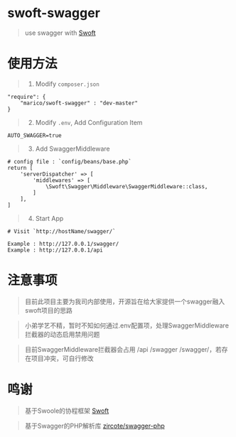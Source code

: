 # swoft-swagger

> use swagger with [Swoft](https://github.com/swoft-cloud/swoft)

# 使用方法

> 1. Modify `composer.json`

```
"require": {
    "marico/swoft-swagger" : "dev-master"
}
```

> 2. Modify `.env`, Add Configuration Item

```
AUTO_SWAGGER=true
```

> 3. Add SwaggerMiddleware

```
# config file : `config/beans/base.php`
return [
    'serverDispatcher' => [
        'middlewares' => [
            \Swoft\Swagger\Middleware\SwaggerMiddleware::class,
        ]
    ],
]
```

> 4. Start App

```
# Visit `http://hostName/swagger/`

Example : http://127.0.0.1/swagger/
Example : http://127.0.0.1/api
```

# 注意事项

> 目前此项目主要为我司内部使用，开源旨在给大家提供一个swagger融入swoft项目的思路

> 小弟学艺不精，暂时不知如何通过.env配置项，处理SwaggerMiddleware拦截器的动态启用禁用问题

> 目前SwaggerMiddleware拦截器会占用 /api /swagger /swagger/，若存在项目冲突，可自行修改

# 鸣谢

> 基于Swoole的协程框架 [Swoft](https://github.com/swoft-cloud/swoft)

> 基于Swagger的PHP解析库 [zircote/swagger-php](https://github.com/zircote/swagger-php)
